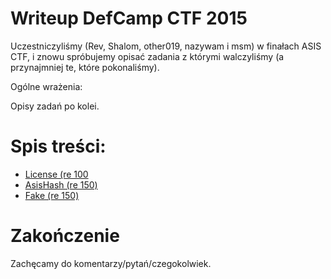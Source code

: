 # Writeup DefCamp CTF 2015

Uczestniczyliśmy (Rev, Shalom, other019, nazywam i msm) w finałach ASIS CTF, i znowu spróbujemy opisać zadania z którymi walczyliśmy (a przynajmniej te, które pokonaliśmy).

Ogólne wrażenia:

Opisy zadań po kolei.

# Spis treści:
* [License (re 100](re_100_license)
* [AsisHash (re 150)](re_150_asishash)
* [Fake (re 150)](re_150_fake)

# Zakończenie

Zachęcamy do komentarzy/pytań/czegokolwiek.
